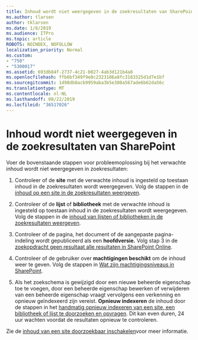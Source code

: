 ```yaml
---
title: Inhoud wordt niet weergegeven in de zoekresultaten van SharePoint
ms.author: tlarsen
author: tklarsen
ms.date: 1/8/2019
ms.audience: ITPro
ms.topic: article
ROBOTS: NOINDEX, NOFOLLOW
localization_priority: Normal
ms.custom:
- "750"
- "5300017"
ms.assetid: 693db84f-2737-4c21-b027-4ab3d121b4a8
ms.openlocfilehash: ffb6bf349f9e8c2323186a8fc3183325d1d7e1bf
ms.sourcegitcommit: 1d98db8acb9959aba3b5e308a567ade6b62da56c
ms.translationtype: MT
ms.contentlocale: nl-NL
ms.lasthandoff: 08/22/2019
ms.locfileid: "36517026"
---
```

# <a name="content-doesnt-appear-in-sharepoint-search-results"></a>Inhoud wordt niet weergegeven in de zoekresultaten van SharePoint

Voer de bovenstaande stappen voor probleemoplossing bij het verwachte inhoud wordt niet weergegeven in zoekresultaten:
  
1. Controleer of de **site** met de verwachte inhoud is ingesteld op toestaan inhoud in de zoekresultaten wordt weergegeven. Volg de stappen in de [inhoud op een site in de zoekresultaten weergeven](https://docs.microsoft.com/sharepoint/make-site-content-searchable#show-content-on-a-site-in-search-results).

2. Controleer of de **lijst** of **bibliotheek** met de verwachte inhoud is ingesteld op toestaan inhoud in de zoekresultaten wordt weergegeven. Volg de stappen in de [inhoud van lijsten of bibliotheken in de zoekresultaten weergeven](https://docs.microsoft.com/sharepoint/make-site-content-searchable#show-content-from-lists-or-libraries-in-search-results).

3. Controleer of de pagina, het document of de aangepaste pagina-indeling wordt gepubliceerd als een **hoofdversie.** Volg stap 3 in de [zoekopdracht geen resultaat alle resultaten in SharePoint Online](https://go.microsoft.com/fwlink/?linkid=874525).

4. Controleer of de gebruiker over **machtigingen beschikt** om de inhoud weer te geven. Volg de stappen in [Wat zijn machtigingsniveaus in SharePoint](https://docs.microsoft.com/sharepoint/understanding-permission-levels).
    
5. Als het zoekschema is gewijzigd door een nieuwe beheerde eigenschap toe te voegen, door een beheerde eigenschap bewerken of verwijderen van een beheerde eigenschap vraagt vervolgens een verkenning en opnieuw geïndexeerd zijn vereist. **Opnieuw indexeren** de inhoud door de stappen in het [handmatig opnieuw indexeren van een site, een bibliotheek of lijst te doorzoeken en opvragen](https://docs.microsoft.com/sharepoint/crawl-site-content). Dit kan even duren, 24 uur wachten voordat de resultaten opnieuw te controleren.

Zie de [inhoud van een site doorzoekbaar inschakelen](https://docs.microsoft.com/sharepoint/make-site-content-searchable)voor meer informatie. 
  
